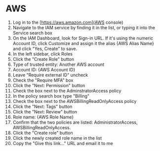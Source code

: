 # AWS

1. Log in to the [https://aws.amazon.com](AWS console)
2. Navigate to the IAM service by finding it in the list, or typing it into the Service search box
3. On the IAM Dashboard, look for Sign-in URL. If it's using the numeric Account ID, click Customize and assign it the alias {AWS Alias Name} and click "Yes, Create" to save.
4. In the left sidebar, click Roles
5. Click the "Create Role" button
6. Type of trusted entity: Another AWS account
7. Account ID: {AWS Account ID}
8. Leave "Require external ID" uncheck
9. Check the "Require MFA" box
10. Click the "Next: Permission" button
11. Check the box next to the AdminstratorAccess policy
12. In the policy search box type "Billing"
13. Check the box next to the AWSBillingReadOnlyAccess policy
14. Click the "Next: Tags" button
15. Click the "Next: Review" button
16. Role name: {AWS Role Name}
17. Confirm that the two policies are listed: AdministratorAccess, AWSBillingReadOnlyAccess.
18. Click the "Create role" button
19. Click the newly created role name in the list
20. Copy the "Give this link..." URL and email it to me
